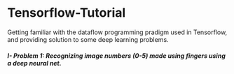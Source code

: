 # Tensorflow-Tutorial

Getting familiar with the dataflow programming pradigm used in Tensorflow, and providing solution to some deep learning problems.

##### I- Problem 1: Recognizing image numbers (0-5) made using fingers using a deep neural net.
